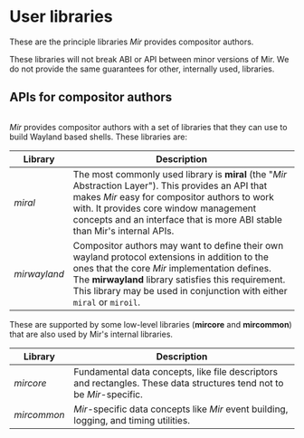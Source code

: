 # User libraries

These are the principle libraries *Mir* provides compositor authors.

These libraries will not break ABI or API between minor versions of Mir.
We do not provide the same guarantees for other, internally used, libraries.

## APIs for compositor authors

```{mermaid} consumer-libraries.mmd
```

*Mir* provides compositor authors with a set of libraries that they can use to build Wayland based shells. These libraries are:

| Library      | Description                                                                                                                                                                                                                                                                     |
| ------------ | ------------------------------------------------------------------------------------------------------------------------------------------------------------------------------------------------------------------------------------------------------------------------------- |
| *miral*      | The most commonly used library is **miral** (the "*Mir* Abstraction Layer"). This provides an API that makes *Mir* easy for compositor authors to work with. It provides core window management concepts and an interface that is more ABI stable than Mir's internal APIs.     |
| *mirwayland* | Compositor authors may want to define their own wayland protocol extensions in addition to the ones that the core *Mir* implementation defines. The **mirwayland** library satisfies this requirement. This library may be used in conjunction with either `miral` or `miroil`. |

These are supported by some low-level libraries (**mircore** and **mircommon**) that are also used by Mir's internal libraries.

| Library     | Description                                                                                                           |
| ----------- | --------------------------------------------------------------------------------------------------------------------- |
| *mircore*   | Fundamental data concepts, like file descriptors and rectangles. These data structures tend not to be *Mir*-specific. |
| *mircommon* | *Mir*-specific data concepts like *Mir* event building, logging, and timing utilities.                                |
